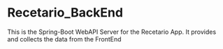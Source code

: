 # Recetario_BackEnd
This is the Spring-Boot WebAPI Server for the Recetario App. It provides and collects the data from the FrontEnd
